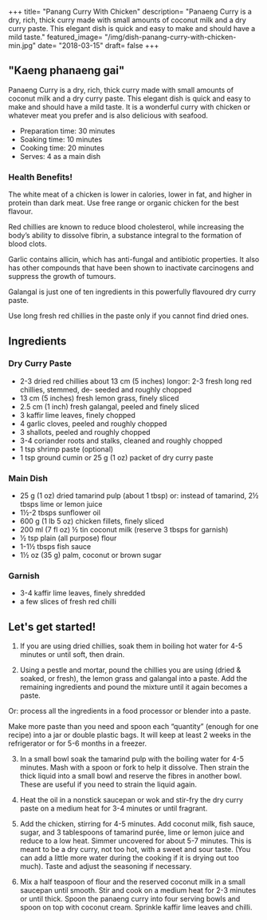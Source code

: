 +++
title= "Panang Curry With Chicken"
description= "Panaeng Curry is a dry, rich, thick curry made with small amounts of coconut milk and a dry curry paste. This elegant dish is quick and easy to make and should have a mild taste."
featured_image= "/img/dish-panang-curry-with-chicken-min.jpg"
date= "2018-03-15"
draft= false
+++

## "Kaeng phanaeng gai"

Panaeng Curry is a dry, rich, thick curry made with small amounts of coconut milk and a dry curry paste. This elegant dish is quick and easy to make and should have a mild taste. It is a wonderful curry with chicken or whatever meat you prefer and is also delicious with seafood.

- Preparation time: 30 minutes
- Soaking time: 10 minutes
- Cooking time: 20 minutes
- Serves: 4 as a main dish

### Health Benefits!

The white meat of a chicken is lower in calories, lower in fat, and higher in protein than dark meat. Use free range or organic chicken for the best flavour.

Red chillies are known to reduce blood cholesterol, while increasing the body’s ability to dissolve fibrin, a substance integral to the formation of blood clots.

Garlic contains allicin, which has anti-fungal and antibiotic properties. It also has other compounds that have been shown to inactivate carcinogens and suppress the growth of tumours.

Galangal is just one of ten ingredients in this powerfully flavoured dry curry paste.

Use long fresh red chillies in the paste only if you cannot find dried ones.

## Ingredients
### Dry Curry Paste

- 2-3 dried red chillies about 13 cm (5 inches) longor: 2-3 fresh long red chillies, stemmed, de- seeded and roughly chopped
- 13 cm (5 inches) fresh lemon grass, finely sliced
- 2.5 cm (1 inch) fresh galangal, peeled and finely sliced
- 3 kaffir lime leaves, finely chopped
- 4 garlic cloves, peeled and roughly chopped
- 3 shallots, peeled and roughly chopped
- 3-4 coriander roots and stalks, cleaned and roughly chopped
- 1 tsp shrimp paste (optional)
- 1 tsp ground cumin or 25 g (1 oz) packet of dry curry paste

### Main Dish

- 25 g (1 oz) dried tamarind pulp (about 1 tbsp) or: instead of tamarind, 2½ tbsps lime or lemon juice
- 1½-2 tbsps sunflower oil
- 600 g (1 lb 5 oz) chicken fillets, finely sliced
- 200 ml (7 fl oz) ½ tin coconut milk (reserve 3 tbsps for garnish)
- ½ tsp plain (all purpose) flour
- 1-1½ tbsps fish sauce
- 1½ oz (35 g) palm, coconut or brown sugar

### Garnish

- 3-4 kaffir lime leaves, finely shredded
- a few slices of fresh red chilli

## Let's get started!

1. If you are using dried chillies, soak them in boiling hot water for 4-5 minutes or until soft, then drain.

2. Using a pestle and mortar, pound the chillies you are using (dried & soaked, or fresh), the lemon grass and galangal into a paste. Add the remaining ingredients and pound the mixture until it again becomes a paste.

  Or: process all the ingredients in a food processor or blender into a paste.

  Make more paste than you need and spoon each “quantity” (enough for one recipe) into a jar or double plastic bags. It will keep at least 2 weeks in the refrigerator or for 5-6 months in a freezer.

3. In a small bowl soak the tamarind pulp with the boiling water for 4-5 minutes. Mash with a spoon or fork to help it dissolve. Then strain the thick liquid into a small bowl and reserve the fibres in another bowl. These are useful if you need to strain the liquid again.

4. Heat the oil in a nonstick saucepan or wok and stir-fry the dry curry paste on a medium heat for 3-4 minutes or until fragrant.

5. Add the chicken, stirring for 4-5 minutes. Add coconut milk, fish sauce, sugar, and 3 tablespoons of tamarind purée, lime or lemon juice and reduce to a low heat. Simmer uncovered for about 5-7 minutes. This is meant to be a dry curry, not too hot, with a sweet and sour taste. (You can add a little more water during the cooking if it is drying out too much). Taste and adjust the seasoning if necessary.

6. Mix a half teaspoon of flour and the reserved coconut milk in a small saucepan until smooth. Stir and cook on a medium heat for 2-3 minutes or until thick.
Spoon the panaeng curry into four serving bowls and spoon on top with coconut cream. Sprinkle kaffir lime leaves and chilli.
